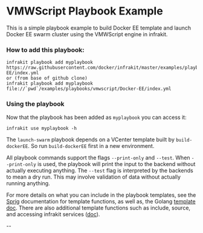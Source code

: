 VMWScript Playbook Example
==========================

This is a simple playbook example to build Docker EE template and launch
Docker EE swarm cluster using the VMWScript engine in infrakit.

### How to add this playbook:

```
infrakit playbook add myplaybook https://raw.githubusercontent.com/docker/infrakit/master/examples/playbooks/vmwscript/Docker-EE/index.yml
or (from base of github clone)
infrakit playbook add myplaybook file://`pwd`/examples/playbooks/vmwscript/Docker-EE/index.yml
```

### Using the playbook

Now that the playbook has been added as `myplaybook` you can access it:

```
infrakit use myplaybook -h
```

The `launch-swarm` playbook depends on a VCenter template built by `build-dockerEE`.  So run `build-dockerEE` first in a
new environment.

All playbook commands support the flags `--print-only` and `--test`.  When `--print-only` is used, the playbook will
print the input to the backend without actually executing anything.  The `--test` flag is interpreted by the backends
to mean a dry run.  This may involve validation of data without actually running anything.

For more details on what you can include in the playbook templates, see the [Sprig](http://masterminds.github.io/sprig/)
documentation for template functions, as well as, the Golang [template doc](https://golang.org/pkg/text/template/).
There are also additional template functions such as include, source, and accessing infrakit services
([doc](https://github.com/docker/infrakit/blob/master/pkg/template/funcs.go#L399)).


--